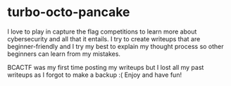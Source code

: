 # turbo-octo-pancake
I love to play in capture the flag competitions to learn more about cybersecurity and all that it entails. I try to create writeups that are beginner-friendly and I try my best to explain my thought process so other beginners can learn from my mistakes. 

BCACTF was my first time posting my writeups but I lost all my past writeups as I forgot to make a backup  :( 
Enjoy and have fun!
